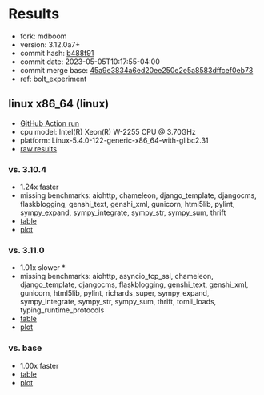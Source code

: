 # Results

- fork: mdboom
- version: 3.12.0a7+
- commit hash: [b488f91](https://github.com/mdboom/cpython/commit/b488f91)
- commit date: 2023-05-05T10:17:55-04:00
- commit merge base: [45a9e3834a6ed20ee250e2e5a8583dffcef0eb73](https://github.com/mdboom/cpython/commit/45a9e3834a6ed20ee250e2e5a8583dffcef0eb73)
- ref: bolt_experiment

## linux x86_64 (linux)

- [GitHub Action run](https://github.com/faster-cpython/benchmarking/actions/runs/4897599938)
- cpu model: Intel(R) Xeon(R) W-2255 CPU @ 3.70GHz
- platform: Linux-5.4.0-122-generic-x86_64-with-glibc2.31
- [raw results](bm-20230505-linux-x86_64-mdboom-bolt_experiment-3.12.0a7%2B-b488f91.json)

### vs. 3.10.4

- 1.24x faster
- missing benchmarks: aiohttp, chameleon, django_template, djangocms, flaskblogging, genshi_text, genshi_xml, gunicorn, html5lib, pylint, sympy_expand, sympy_integrate, sympy_str, sympy_sum, thrift
- [table](bm-20230505-linux-x86_64-mdboom-bolt_experiment-3.12.0a7%2B-b488f91-vs-3.10.4.md)
- [plot](bm-20230505-linux-x86_64-mdboom-bolt_experiment-3.12.0a7%2B-b488f91-vs-3.10.4.png)

### vs. 3.11.0

- 1.01x slower \*
- missing benchmarks: aiohttp, asyncio_tcp_ssl, chameleon, django_template, djangocms, flaskblogging, genshi_text, genshi_xml, gunicorn, html5lib, pylint, richards_super, sympy_expand, sympy_integrate, sympy_str, sympy_sum, thrift, tomli_loads, typing_runtime_protocols
- [table](bm-20230505-linux-x86_64-mdboom-bolt_experiment-3.12.0a7%2B-b488f91-vs-3.11.0.md)
- [plot](bm-20230505-linux-x86_64-mdboom-bolt_experiment-3.12.0a7%2B-b488f91-vs-3.11.0.png)

### vs. base

- 1.00x faster
- [table](bm-20230505-linux-x86_64-mdboom-bolt_experiment-3.12.0a7%2B-b488f91-vs-base.md)
- [plot](bm-20230505-linux-x86_64-mdboom-bolt_experiment-3.12.0a7%2B-b488f91-vs-base.png)

